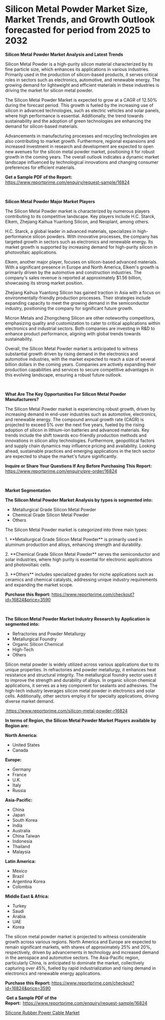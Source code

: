<p><h1>Silicon Metal Powder Market Size, Market Trends, and Growth Outlook forecasted for period from 2025 to 2032</h1></p><p><strong>Silicon Metal Powder Market Analysis and Latest Trends</strong></p>
<p><p>Silicon Metal Powder is a high-purity silicon material characterized by its fine particle size, which enhances its applications in various industries. Primarily used in the production of silicon-based products, it serves critical roles in sectors such as electronics, automotive, and renewable energy. The growing demand for lightweight and efficient materials in these industries is driving the market for silicon metal powder.</p><p>The Silicon Metal Powder Market is expected to grow at a CAGR of 12.50% during the forecast period. This growth is fueled by the increasing use of silicon in advanced technologies, such as electric vehicles and solar panels, where high performance is essential. Additionally, the trend towards sustainability and the adoption of green technologies are enhancing the demand for silicon-based materials.</p><p>Advancements in manufacturing processes and recycling technologies are also contributing to market growth. Furthermore, regional expansions and increased investment in research and development are expected to open new avenues for the silicon metal powder market, positioning it for robust growth in the coming years. The overall outlook indicates a dynamic market landscape influenced by technological innovations and changing consumer preferences for efficient materials.</p></p>
<p><strong>Get a Sample PDF of the Report:&nbsp;</strong> <a href="https://www.reportprime.com/enquiry/request-sample/16824?utm_campaign=3560&utm_medium=2&utm_source=Github&utm_content=ia&utm_term=18032025&utm_id=silicon-metal-powder">https://www.reportprime.com/enquiry/request-sample/16824</a></p>
<p>&nbsp;</p>
<p><strong>Silicon Metal Powder Major Market Players</strong></p>
<p><p>The Silicon Metal Powder market is characterized by numerous players contributing to its competitive landscape. Key players include H.C. Starck, Elkem, Zhejiang Kaihua Yuantong Silicon, and Neoplant, among others. </p><p>H.C. Starck, a global leader in advanced materials, specializes in high-performance silicon powders. With innovative processes, the company has targeted growth in sectors such as electronics and renewable energy. Its market growth is supported by increasing demand for high-purity silicon in photovoltaic applications.</p><p>Elkem, another major player, focuses on silicon-based advanced materials. With a significant presence in Europe and North America, Elkem's growth is primarily driven by the automotive and construction industries. The company's sales revenue is reported at approximately $1.56 billion, showcasing its strong market position.</p><p>Zhejiang Kaihua Yuantong Silicon has gained traction in Asia with a focus on environmentally-friendly production processes. Their strategies include expanding capacity to meet the growing demand in the semiconductor industry, positioning the company for significant future growth.</p><p>Micron Metals and Zhongcheng Silicon are other noteworthy competitors, emphasizing quality and customization to cater to critical applications within electronics and industrial sectors. Both companies are investing in R&D to enhance product performance, aligning with global trends towards sustainability.</p><p>Overall, the Silicon Metal Powder market is anticipated to witness substantial growth driven by rising demand in the electronics and automotive industries, with the market expected to reach a size of several billion dollars in the coming years. Companies are actively expanding their production capabilities and services to secure competitive advantages in this evolving landscape, ensuring a robust future outlook.</p></p>
<p>&nbsp;</p>
<p><strong>What Are The Key Opportunities For Silicon Metal Powder Manufacturers?</strong></p>
<p><p>The Silicon Metal Powder market is experiencing robust growth, driven by increasing demand in end-user industries such as automotive, electronics, and renewable energy. The compound annual growth rate (CAGR) is projected to exceed 5% over the next five years, fueled by the rising adoption of silicon in lithium-ion batteries and advanced materials. Key trends include the shift towards eco-friendly production methods and innovations in silicon alloy technologies. Furthermore, geopolitical factors and supply chain dynamics may influence pricing and availability. Looking ahead, sustainable practices and emerging applications in the tech sector are expected to shape the market's future significantly.</p></p>
<p><strong>Inquire or Share Your Questions If Any Before Purchasing This Report:</strong> <a href="https://www.reportprime.com/enquiry/pre-order/16824?utm_campaign=3560&utm_medium=2&utm_source=Github&utm_content=ia&utm_term=18032025&utm_id=silicon-metal-powder">https://www.reportprime.com/enquiry/pre-order/16824</a></p>
<p>&nbsp;</p>
<p><strong>Market Segmentation</strong></p>
<p><strong>The Silicon Metal Powder Market Analysis by types is segmented into:</strong></p>
<p><ul><li>Metallurgical Grade Silicon Metal Powder</li><li>Chemical Grade Silicon Metal Powder</li><li>Others</li></ul></p>
<p><p>The Silicon Metal Powder market is categorized into three main types: </p><p>1. **Metallurgical Grade Silicon Metal Powder** is primarily used in aluminum production and alloys, enhancing strength and durability. </p><p>2. **Chemical Grade Silicon Metal Powder** serves the semiconductor and solar industries, where high purity is essential for electronic applications and photovoltaic cells. </p><p>3. **Others** includes specialized grades for niche applications such as ceramics and chemical catalysts, addressing unique industry requirements and expanding the market scope.</p></p>
<p><strong>Purchase this Report:&nbsp;</strong><a href="https://www.reportprime.com/checkout?id=16824&price=3590&utm_campaign=3560&utm_medium=2&utm_source=Github&utm_content=ia&utm_term=18032025&utm_id=silicon-metal-powder">https://www.reportprime.com/checkout?id=16824&price=3590</a></p>
<p>&nbsp;</p>
<p><strong>The Silicon Metal Powder Market Industry Research by Application is segmented into:</strong></p>
<p><ul><li>Refractories and Powder Metallurgy</li><li>Metallurgical Foundry</li><li>Organic Silicon Chemical</li><li>High-Tech</li><li>Others</li></ul></p>
<p><p>Silicon metal powder is widely utilized across various applications due to its unique properties. In refractories and powder metallurgy, it enhances heat resistance and structural integrity. The metallurgical foundry sector uses it to improve the strength and durability of alloys. In organic silicon chemical applications, it serves as a key component for sealants and adhesives. The high-tech industry leverages silicon metal powder in electronics and solar cells. Additionally, other sectors employ it for specialty applications, driving diverse market demand.</p></p>
<p><a href="https://www.reportprime.com/silicon-metal-powder-r16824?utm_campaign=3560&utm_medium=2&utm_source=Github&utm_content=ia&utm_term=18032025&utm_id=silicon-metal-powder">&nbsp;https://www.reportprime.com/silicon-metal-powder-r16824</a></p>
<p><strong>In terms of Region, the Silicon Metal Powder Market Players available by Region are:</strong></p>
<p>
    <p> <strong> North America: </strong>
        <ul>
            <li>United States</li>
            <li>Canada</li>
        </ul>
        </p> 
    <p> <strong> Europe: </strong>
        <ul>
            <li>Germany</li>
            <li>France</li>
            <li>U.K.</li>
            <li>Italy</li>
            <li>Russia</li>
        </ul>
        </p> 
    <p> <strong> Asia-Pacific: </strong>
        <ul>
            <li>China</li>
            <li>Japan</li>
            <li>South Korea</li>
            <li>India</li>
            <li>Australia</li>
            <li>China Taiwan</li>
            <li>Indonesia</li>
            <li>Thailand</li>
            <li>Malaysia</li>
        </ul>
        </p> 
    <p> <strong> Latin America: </strong>
        <ul>
            <li>Mexico</li>
            <li>Brazil</li>
            <li>Argentina Korea</li>
            <li>Colombia</li>
        </ul>
        </p> 
    <p> <strong> Middle East & Africa: </strong>
        <ul>
            <li>Turkey</li>
            <li>Saudi</li>
            <li>Arabia</li>
            <li>UAE</li>
            <li>Korea</li>
        </ul>
    </p>
    </p>
<p><p>The silicon metal powder market is projected to witness considerable growth across various regions. North America and Europe are expected to remain significant markets, with shares of approximately 25% and 20%, respectively, driven by advancements in technology and increased demand in the aerospace and automotive sectors. The Asia-Pacific region, particularly China, is anticipated to dominate the market, collectively capturing over 45%, fueled by rapid industrialization and rising demand in electronics and renewable energy applications.</p></p>
<p><strong>Purchase this Report: </strong><a href="https://www.reportprime.com/checkout?id=16824&price=3590&utm_campaign=3560&utm_medium=2&utm_source=Github&utm_content=ia&utm_term=18032025&utm_id=silicon-metal-powder">https://www.reportprime.com/checkout?id=16824&price=3590</a></p>
<p>&nbsp;<strong>Get a Sample PDF of the Report:&nbsp;&nbsp;</strong><a href="https://www.reportprime.com/enquiry/request-sample/16824?utm_campaign=3560&utm_medium=2&utm_source=Github&utm_content=ia&utm_term=18032025&utm_id=silicon-metal-powder">https://www.reportprime.com/enquiry/request-sample/16824</a></p>
<p><strong></strong></p>
<p><p><a href="https://github.com/kryshaprilbb/Market-Research-Report-List-1/blob/main/silicone-rubber-power-cable-market.md?utm_campaign=3560&utm_medium=2&utm_source=Github&utm_content=ia&utm_term=18032025&utm_id=silicon-metal-powder">Silicone Rubber Power Cable Market</a></p></p>